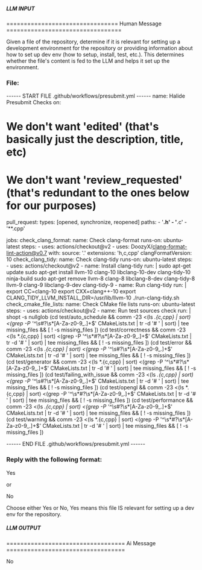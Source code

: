 ##### LLM INPUT #####
================================ Human Message =================================

Given a file of the repository, determine if it is relevant for setting up a development environment for the repository or providing information about how to set up dev env (how to setup, install, test, etc.). This determines whether the file's content is fed to the LLM and helps it set up the environment.

### File:
------ START FILE .github/workflows/presubmit.yml ------
name: Halide Presubmit Checks
on:
  # We don't want 'edited' (that's basically just the description, title, etc)
  # We don't want 'review_requested' (that's redundant to the ones below for our purposes)
  pull_request:
    types: [opened, synchronize, reopened]
    paths:
      - '**.h'
      - '**.c'
      - '**.cpp'

jobs:
  check_clang_format:
    name: Check clang-format
    runs-on: ubuntu-latest
    steps:
      - uses: actions/checkout@v2
      - uses: DoozyX/clang-format-lint-action@v0.7
        with:
          source: '.'
          extensions: 'h,c,cpp'
          clangFormatVersion: 10
  check_clang_tidy:
    name: Check clang-tidy
    runs-on: ubuntu-latest
    steps:
      - uses: actions/checkout@v2
      - name: Install clang-tidy
        run: |
          sudo apt-get update
          sudo apt-get install llvm-10 clang-10 libclang-10-dev clang-tidy-10 ninja-build
          sudo apt-get remove llvm-8 clang-8 libclang-8-dev clang-tidy-8 llvm-9 clang-9 libclang-9-dev clang-tidy-9
      - name: Run clang-tidy
        run: |
          export CC=clang-10
          export CXX=clang++-10
          export CLANG_TIDY_LLVM_INSTALL_DIR=/usr/lib/llvm-10
          ./run-clang-tidy.sh
  check_cmake_file_lists:
    name: Check CMake file lists
    runs-on: ubuntu-latest
    steps:
      - uses: actions/checkout@v2
      - name: Run test sources check
        run: |
          shopt -s nullglob
          (cd test/auto_schedule       && comm -23 <(ls *.{c,cpp} | sort) <(grep -P '^\s*#?\s*[A-Za-z0-9_.]+$' CMakeLists.txt | tr -d '# ' | sort) | tee missing_files && [ ! -s missing_files ])
          (cd test/correctness         && comm -23 <(ls *.{c,cpp} | sort) <(grep -P '^\s*#?\s*[A-Za-z0-9_.]+$' CMakeLists.txt | tr -d '# ' | sort) | tee missing_files && [ ! -s missing_files ])
          (cd test/error               && comm -23 <(ls *.{c,cpp} | sort) <(grep -P '^\s*#?\s*[A-Za-z0-9_.]+$' CMakeLists.txt | tr -d '# ' | sort) | tee missing_files && [ ! -s missing_files ])
          (cd test/generator           && comm -23 <(ls *.{c,cpp} | sort) <(grep -P '^\s*#?\s*[A-Za-z0-9_.]+$' CMakeLists.txt | tr -d '# ' | sort) | tee missing_files && [ ! -s missing_files ])
          (cd test/failing_with_issue  && comm -23 <(ls *.{c,cpp} | sort) <(grep -P '^\s*#?\s*[A-Za-z0-9_.]+$' CMakeLists.txt | tr -d '# ' | sort) | tee missing_files && [ ! -s missing_files ])
          (cd test/opengl              && comm -23 <(ls *.{c,cpp} | sort) <(grep -P '^\s*#?\s*[A-Za-z0-9_.]+$' CMakeLists.txt | tr -d '# ' | sort) | tee missing_files && [ ! -s missing_files ])
          (cd test/performance         && comm -23 <(ls *.{c,cpp} | sort) <(grep -P '^\s*#?\s*[A-Za-z0-9_.]+$' CMakeLists.txt | tr -d '# ' | sort) | tee missing_files && [ ! -s missing_files ])
          (cd test/warning             && comm -23 <(ls *.{c,cpp} | sort) <(grep -P '^\s*#?\s*[A-Za-z0-9_.]+$' CMakeLists.txt | tr -d '# ' | sort) | tee missing_files && [ ! -s missing_files ])

------ END FILE .github/workflows/presubmit.yml ------

### Reply with the following format:

<rel>Yes</rel>

or

<rel>No</rel>

Choose either Yes or No, Yes means this file IS relevant for setting up a dev env for the repository.

##### LLM OUTPUT #####
================================== Ai Message ==================================

<rel>No</rel>